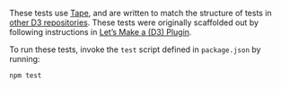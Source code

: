 These tests use [Tape](https://github.com/substack/tape), and are written to match the structure of tests in [other D3 repositories](https://github.com/d3). These tests were originally scaffolded out by following instructions in [Let’s Make a (D3) Plugin](https://bost.ocks.org/mike/d3-plugin/).

To run these tests, invoke the `test` script defined in `package.json` by running:

`npm test`

